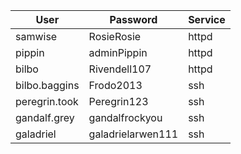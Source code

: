 | **User**      | **Password**      | **Service** |
|---------------|-------------------|-------------|
| samwise       | RosieRosie        | httpd       |
| pippin        | adminPippin       | httpd       |
| bilbo         | Rivendell107      | httpd       |
| bilbo.baggins | Frodo2013         | ssh         |
| peregrin.took | Peregrin123       | ssh         |
| gandalf.grey  | gandalfrockyou    | ssh         |
| galadriel     | galadrielarwen111 | ssh         |
